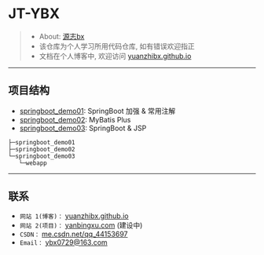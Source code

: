 # JT-YBX
> - About: [源志bx](https://yuanzhibx.github.io/)
> - 该仓库为个人学习所用代码仓库, 如有错误欢迎指正
> - 文档在个人博客中, 欢迎访问 [yuanzhibx.github.io](https://yuanzhibx.github.io/)
---
## 项目结构
- [springboot_demo01](./springboot_demo01): SpringBoot 加强 & 常用注解
- [springboot_demo02](./springboot_demo02): MyBatis Plus
- [springboot_demo03](./springboot_demo03): SpringBoot & JSP

```
├─springboot_demo01
├─springboot_demo02
└─springboot_demo03
   └─webapp
```
---
## 联系
- `网站 1(博客)：` [yuanzhibx.github.io](https://yuanzhibx.github.io/)
- `网站 2(项目)：` [yanbingxu.com](http://yanbingxu.com:8080/) (建设中)
- `CSDN：` [me.csdn.net/qq_44153697](https://me.csdn.net/qq_44153697)
- `Email：` <ybx0729@163.com>

